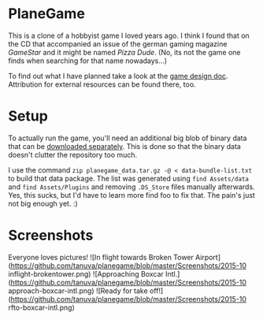 # PlaneGame

This is a clone of a hobbyist game I loved years ago. I think I found that on the CD that accompanied an issue of the german gaming magazine *GameStar* and it might be named *Pizza Dude*. (No, its not the game one finds when searching for that name nowadays...)

To find out what I have planned take a look at the [game design doc](https://github.com/tanuva/planegame/blob/master/GDD.md). Attribution for external resources can be found there, too.

# Setup
To actually run the game, you'll need an additional big blob of binary data that can be [downloaded separately](https://nightsoul.org/files/planegame_data.zip). This is done so that the binary data doesn't clutter the repository too much.

I use the command `zip planegame_data.tar.gz -@ < data-bundle-list.txt` to build that data package. The list was generated using `find Assets/data` and `find Assets/Plugins` and removing `.DS_Store` files manually afterwards. Yes, this sucks, but I'd have to learn more find foo to fix that. The pain's just not big enough yet. :)

# Screenshots
Everyone loves pictures!
![In flight towards Broken Tower Airport](https://github.com/tanuva/planegame/blob/master/Screenshots/2015-10 inflight-brokentower.png)
![Approaching Boxcar Intl.](https://github.com/tanuva/planegame/blob/master/Screenshots/2015-10 approach-boxcar-intl.png)
![Ready for take off!](https://github.com/tanuva/planegame/blob/master/Screenshots/2015-10 rfto-boxcar-intl.png)


